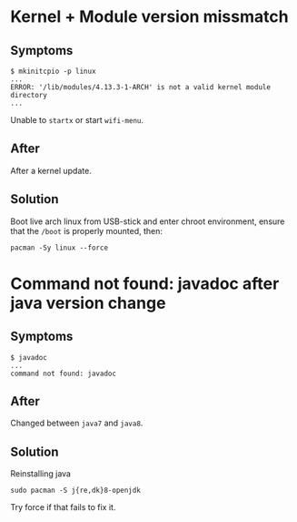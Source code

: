 # Kernel + Module version missmatch
## Symptoms
```
$ mkinitcpio -p linux
...
ERROR: '/lib/modules/4.13.3-1-ARCH' is not a valid kernel module directory
...
```
Unable to `startx` or start `wifi-menu`.

## After
After a kernel update.

## Solution
Boot live arch linux from USB-stick and enter chroot environment, ensure that the `/boot` is properly mounted, then:
```
pacman -Sy linux --force
```

# Command not found: javadoc after java version change
## Symptoms
```
$ javadoc
...
command not found: javadoc
```
## After
Changed between `java7` and `java8`.

## Solution
Reinstalling java
```
sudo pacman -S j{re,dk}8-openjdk
```
Try force if that fails to fix it.
